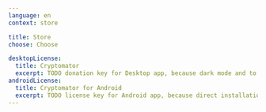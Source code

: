 ```yaml
---
language: en
context: store

title: Store
choose: Choose

desktopLicense:
  title: Cryptomator
  excerpt: TODO donation key for Desktop app, because dark mode and to support development of open-source software
androidLicense:
  title: Cryptomator for Android
  excerpt: TODO license key for Android app, because direct installation via APK and not via Google Play
---
```

